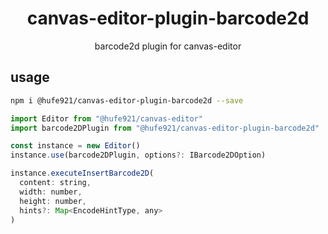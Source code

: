 <h1 align="center">canvas-editor-plugin-barcode2d</h1>

<p align="center">barcode2d plugin for canvas-editor</p>

## usage

```bash
npm i @hufe921/canvas-editor-plugin-barcode2d --save
```

```javascript
import Editor from "@hufe921/canvas-editor"
import barcode2DPlugin from "@hufe921/canvas-editor-plugin-barcode2d"

const instance = new Editor()
instance.use(barcode2DPlugin, options?: IBarcode2DOption)

instance.executeInsertBarcode2D(
  content: string,
  width: number,
  height: number,
  hints?: Map<EncodeHintType, any>
)
```
